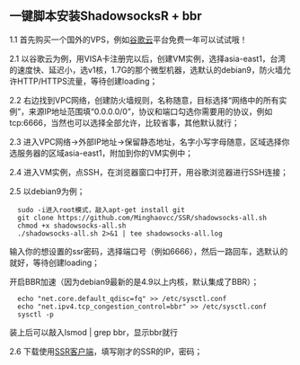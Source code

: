 一键脚本安装ShadowsocksR + bbr
---
1.1  首先购买一个国外的VPS，例如[谷歌云](https://cloud.google.com/)平台免费一年可以试试哦！   

2.1  以谷歌云为例，用VISA卡注册完以后，创建VM实例，选择asia-east1，台湾的速度快、延迟小，选v1核，1.7G的那个微型机器，选默认的debian9，防火墙允许HTTP/HTTPS流量，等待创建loading；   

2.2  右边找到VPC网络，创建防火墙规则，名称随意，目标选择“网络中的所有实例”，来源IP地址范围填“0.0.0.0/0”，协议和端口勾选你需要用的协议，例如tcp:6666，当然也可以选择全部允许，比较省事，其他默认就行；   

2.3  进入VPC网络->外部IP地址->保留静态地址，名字小写字母随意，区域选择你选服务器的区域asia-east1，附加到你的VM实例中；   

2.4  进入VM实例，点SSH，在浏览器窗口中打开，用谷歌浏览器进行SSH连接；   

2.5  以debian9为例；   

      sudo -i进入root模式，敲入apt-get install git   
      git clone https://github.com/Minghaovcc/SSR/shadowsocks-all.sh   
      chmod +x shadowsocks-all.sh   
      ./shadowsocks-all.sh 2>&1 | tee shadowsocks-all.log   
   输入你的想设置的ssr密码，选择端口号（例如6666），然后一路回车，选默认的就好，等待创建loading；   
    
   开启BBR加速（因为debian9最新的是4.9以上内核，默认集成了BBR）；   
   
      echo "net.core.default_qdisc=fq" >> /etc/sysctl.conf
      echo "net.ipv4.tcp_congestion_control=bbr" >> /etc/sysctl.conf
      sysctl -p
   装上后可以敲入lsmod | grep bbr，显示bbr就行     
    
2.6  下载使用[SSR客户端](https://github.com/Minghaovcc/SSR/blob/master/Client/ShadowsocksR-win-4.9.0.zip)，填写刚才的SSR的IP，密码；  

